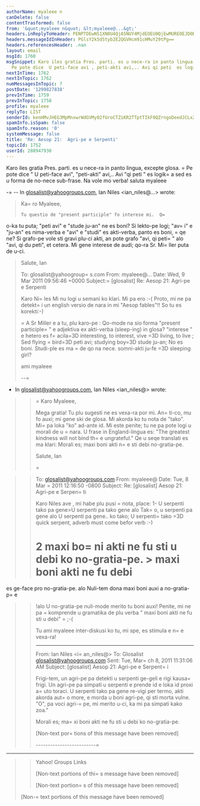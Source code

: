 ```yaml
---
authorName: myaleee n
canDelete: false
contentTrasformed: false
from: '&quot;myaleee n&quot; &lt;myaleee@...&gt;'
headers.inReplyToHeader: PENPTDEwNS1XN0U4QjA5NUY4MjdEOEU0QjEwMUREOEJDODBAcGh4LmdibD4=
headers.messageIdInHeader: PGlsY2k5dStyb2E2QGVHcm91cHMuY29tPg==
headers.referencesHeader: .nan
layout: email
msgId: 1760
msgSnippet: Karo iles gratia Pres. parti. es u nece-ra in panto lingua, excepte glosa.
  Pe pote dice  U peti-face avi , peti-akti avi,.. Avi qi peti  es logika sed  es
nextInTime: 1762
nextInTopic: 1762
numMessagesInTopic: 7
postDate: '1299827838'
prevInTime: 1759
prevInTopic: 1758
profile: myaleee
replyTo: LIST
senderId: kenHMvJHEG3MpMnxwrWdGVMy02fUroCTZiKR2TTptTIkF0QZrngoDeedJCLxZUYCGfniEZAaWXbDPjZt2lGvvRvS0nKDyw
spamInfo.isSpam: false
spamInfo.reason: '0'
systemMessage: false
title: 'Re: Aesop 21:  Agri-pe e Serpenti'
topicId: 1752
userId: 288947930
---
```


Karo iles
gratia
Pres. parti. es u nece-ra in panto lingua, excepte glosa. =
Pe pote dice " U peti-face avi", "peti-akti" avi,.. Avi "qi peti " es logik=
a sed  es u forma de no-nece sub-frase. Na vole mo verba!
saluta
myaleee

-=
-- In glosalist@yahoogroups.com, Ian Niles <ian_niles@...> wrote:
>
> 
> Ka=
ro Myaleee,
>  
>     Tu questio de "present participle" fo interese mi.  Q=
o-ka tu puta; "peti avi" e "stude ju-an" ne es boni?  Si lekto-pe logi; "av=
i" e "ju-an" es nima-verba e "avi" e "studi" es akti-verba, panto es boni, =
qe ne?  Si grafo-pe vole sti gravi plu-ci akti, an pote grafo "avi, qi peti=
" alo "avi, qi du peti", et cetera.  Mi gene interese de audi; qo-ra Sr. Mi=
ller puta de u-ci.
>  
> Salute,
> Ian
>  
> 
> 
> To: glosalist@yahoogroup=
s.com
> From: myaleee@...
> Date: Wed, 9 Mar 2011 09:56:46 +0000
> Subject:=
 [glosalist] Re: Aesop 21: Agri-pe e Serpenti
> 
> 
>   
> 
> 
> 
> Karo Ni=
les 
> Mi nu logi u semani ko klari. Mi pa ero :-(
> Proto, mi ne pa detekt=
i un english versio de nara in mi "Aesop fables"!! So tu es korekti:-)
> 
>=
 A Sr Miller e a tu, plu karo-pe : Qo-mode na sio forma "present participle=
" e adjektiva ex akti-verba (sleep-ing) in glosa? "interese " e hetero es f=
acila=3D interesting, to interest, vive =3D living, to live
> ; Sed flying =
bird=3D peti avi; studying boy=3D stude ju-an; No es boni. Studi-ple es ma =
de qo na nece. somni-akti ju-fe =3D sleeping girl?
> 
> ami myaleee
> 
> --=
- In glosalist@yahoogroups.com, Ian Niles <ian_niles@> wrote:
> >
> > 
> > =
Karo Myaleee,
> > 
> > Mega gratia! Tu plu sugesti ne es vexa-ra por mi. An=
ti-co, mu fo auxi; mi gene ski de glosa. Mi akorda ko tu nota de "tako". Mi=
 pa loka "ko" ad-ante id. Mi este penite; tu ne pa pote logi u morali de u =
nara. U frase in England-lingua es: "The greatest kindness will not bind th=
e ungrateful." Qe u seqe translati es ma klari: Morali es; maxi boni akti n=
e sti debi no-gratia-pe. 
> > 
> > Salute,
> > Ian
> > 
> > 
> > 
> > 
> > =

> > To: glosalist@yahoogroups.com
> > From: myaleee@
> > Date: Tue, 8 Mar =
2011 12:16:50 -0800
> > Subject: Re: [glosalist] Aesop 21: Agri-pe e Serpen=
ti
> > 
> > 
> > 
> > 
> > 
> > 
> > Karo Niles
> > ave , mi habe plu pusi =
nota, place:
> > 1- U serpenti tako pa gene>U serpenti pa tako gene alo Tak=
o, u serpenti pa 
> > gene alo U serpenti pa gene.. ko tako;
> > U serpenti=
 tako =3D quick serpent, adverb must come befor verb :-)
> > 
> > 2 maxi bo=
ni akti ne fu sti u debi ko no-gratia-pe. > maxi boni akti ne fu debi 
> > =
es ge-face pro no-gratia-pe. alo Nuli-tem dona maxi boni auxi a no-gratia-p=
e 
> > !alo U no-gratia-pe nuli-mode merito tu boni auxi! Penite, mi ne pa =
komprende 
> > u gramatika de plu verba " maxi boni akti ne fu sti u debi" =
;-(
> > 
> > Tu ami myaleee
> > inter-diskusi ko tu, mi spe, es stimula e n=
e vexa-ra!
> > 
> > ________________________________
> > From: Ian Niles <i=
an_niles@>
> > To: Glosalist <glosalist@yahoogroups.com>
> > Sent: Tue, Mar=
ch 8, 2011 11:31:06 AM
> > Subject: [glosalist] Aesop 21: Agri-pe e Serpent=
i
> > 
> > Frigi-tem, un agri-pe pa detekti u serpenti ge-geli e rigi kausa=
 frigi. Un 
> > agri-pe pa simpati u serpenti e prende id e loka id proxi a=
uto toraci. U 
> > serpenti tako pa gene re-vigi per termo, akti akorda aut=
o more, e morda u boni 
> > agri-pe, qi sti morta vulne. "O", pa voci agri-=
pe, mi merito u-ci, ka mi pa 
> > simpati kako zoa."
> > 
> > Morali es; ma=
xi boni akti ne fu sti u debi ko no-gratia-pe. 
> > 
> > 
> > [Non-text por=
tions of this message have been removed]
> > 
> > -------------------------=
-----------
> > 
> > Yahoo! Groups Links
> > 
> > [Non-text portions of thi=
s message have been removed]
> > 
> > 
> > 
> > 
> > 
> > [Non-text portion=
s of this message have been removed]
> >
> 
> 
> 
>  		 	   		  
> 
> [Non-=
text portions of this message have been removed]
>



